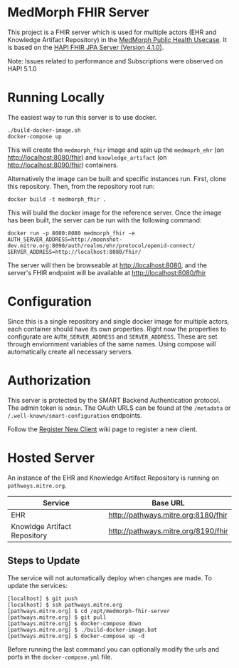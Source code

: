 # MedMorph FHIR Server

This project is a FHIR server which is used for multiple actors (EHR and Knowledge Artifact Repository) in the [MedMorph Public Health Usecase](https://build.fhir.org/ig/HL7/fhir-medmorph/usecases.html). It is based on the [HAPI FHIR JPA Server (Version 4.1.0)](https://github.com/hapifhir/hapi-fhir-jpaserver-starter).

Note: Issues related to performance and Subscriptions were observed on HAPI 5.1.0

# Running Locally

The easiest way to run this server is to use docker.

```
./build-docker-image.sh
docker-compose up
```

This will create the `medmorph_fhir` image and spin up the `medmoprh_ehr` (on [http://localhost:8080/fhir](http://localhost:8080/fhir)) and `knowledge_artifact` (on [http://localhost:8090/fhir](http://localhost:8090/fhir)) containers.

Alternatively the image can be built and specific instances run. First, clone this repository. Then, from the repository root run:

```
docker build -t medmorph_fhir .
```

This will build the docker image for the reference server. Once the image has
been built, the server can be run with the following command:

```
docker run -p 8080:8080 medmorph_fhir -e AUTH_SERVER_ADDRESS=http://moonshot-dev.mitre.org:8090/auth/realms/ehr/protocol/openid-connect/ SERVER_ADDRESS=http://localhost:8080/fhir/
```

The server will then be browseable at
[http://localhost:8080](http://localhost:8080), and the
server's FHIR endpoint will be available at
[http://localhost:8080/fhir](http://localhost:8080/fhir)

# Configuration

Since this is a single repository and single docker image for multiple actors, each container should have its own properties. Right now the properties to configurate are `AUTH_SERVER_ADDRESS` and `SERVER_ADDRESS`. These are set through enviornment variables of the same names. Using compose will automatically create all necessary servers.

# Authorization

This server is protected by the SMART Backend Authentication protocol. The admin token is `admin`. The OAuth URLS can be found at the `/metadata` or `/.well-known/smart-configuration` endpoints.

Follow the [Register New Client](https://github.com/mcode/medmorph-fhir-server/wiki/Register-New-Client) wiki page to register a new client.

# Hosted Server

An instance of the EHR and Knowledge Artifact Repository is running on `pathways.mitre.org`.

| Service                      | Base URL                            |
| ---------------------------- | ----------------------------------- |
| EHR                          | http://pathways.mitre.org:8180/fhir |
| Knowldge Artifact Repository | http://pathways.mitre.org/8190/fhir |

## Steps to Update

The service will not automatically deploy when changes are made. To update the services:

```
[localhost] $ git push
[localhost] $ ssh pathways.mitre.org
[pathways.mitre.org] $ cd /opt/medmorph-fhir-server
[pathways.mitre.org] $ git pull
[pathways.mitre.org] $ docker-compose down
[pathways.mitre.org] $ ./build-docker-image.bat
[pathways.mitre.org] $ docker-compose up -d
```

Before running the last command you can optionally modify the urls and ports in the `docker-compose.yml` file.
